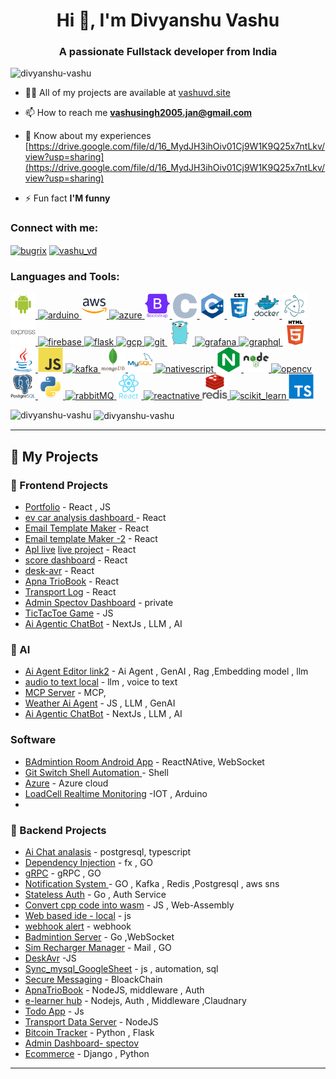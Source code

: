 <h1 align="center">Hi 👋, I'm Divyanshu Vashu</h1>
<h3 align="center">A passionate Fullstack developer from India</h3>

<p align="left"> <img src="https://komarev.com/ghpvc/?username=divyanshu-vashu&label=Profile%20views&color=0e75b6&style=flat" alt="divyanshu-vashu" /> </p>

- 👨‍💻 All of my projects are available at [vashuvd.site](vashuvd.site)

- 📫 How to reach me **vashusingh2005.jan@gmail.com**

- 📄 Know about my experiences [https://drive.google.com/file/d/16_MydJH3ihOiv01Cj9W1K9Q25x7ntLkv/view?usp=sharing](https://drive.google.com/file/d/16_MydJH3ihOiv01Cj9W1K9Q25x7ntLkv/view?usp=sharing)

- ⚡ Fun fact **I'M funny**

<h3 align="left">Connect with me:</h3>
<p align="left">
<a href="https://twitter.com/bugrix" target="blank"><img align="center" src="https://raw.githubusercontent.com/rahuldkjain/github-profile-readme-generator/master/src/images/icons/Social/twitter.svg" alt="bugrix" height="30" width="40" /></a>
<a href="https://instagram.com/vashu_vd" target="blank"><img align="center" src="https://raw.githubusercontent.com/rahuldkjain/github-profile-readme-generator/master/src/images/icons/Social/instagram.svg" alt="vashu_vd" height="30" width="40" /></a>
</p>

<h3 align="left">Languages and Tools:</h3>
<p align="left"> <a href="https://developer.android.com" target="_blank" rel="noreferrer"> <img src="https://raw.githubusercontent.com/devicons/devicon/master/icons/android/android-original-wordmark.svg" alt="android" width="40" height="40"/> </a> <a href="https://www.arduino.cc/" target="_blank" rel="noreferrer"> <img src="https://cdn.worldvectorlogo.com/logos/arduino-1.svg" alt="arduino" width="40" height="40"/> </a> <a href="https://aws.amazon.com" target="_blank" rel="noreferrer"> <img src="https://raw.githubusercontent.com/devicons/devicon/master/icons/amazonwebservices/amazonwebservices-original-wordmark.svg" alt="aws" width="40" height="40"/> </a> <a href="https://azure.microsoft.com/en-in/" target="_blank" rel="noreferrer"> <img src="https://www.vectorlogo.zone/logos/microsoft_azure/microsoft_azure-icon.svg" alt="azure" width="40" height="40"/> </a> <a href="https://getbootstrap.com" target="_blank" rel="noreferrer"> <img src="https://raw.githubusercontent.com/devicons/devicon/master/icons/bootstrap/bootstrap-plain-wordmark.svg" alt="bootstrap" width="40" height="40"/> </a> <a href="https://www.cprogramming.com/" target="_blank" rel="noreferrer"> <img src="https://raw.githubusercontent.com/devicons/devicon/master/icons/c/c-original.svg" alt="c" width="40" height="40"/> </a> <a href="https://www.w3schools.com/cpp/" target="_blank" rel="noreferrer"> <img src="https://raw.githubusercontent.com/devicons/devicon/master/icons/cplusplus/cplusplus-original.svg" alt="cplusplus" width="40" height="40"/> </a> <a href="https://www.w3schools.com/css/" target="_blank" rel="noreferrer"> <img src="https://raw.githubusercontent.com/devicons/devicon/master/icons/css3/css3-original-wordmark.svg" alt="css3" width="40" height="40"/> </a> <a href="https://www.docker.com/" target="_blank" rel="noreferrer"> <img src="https://raw.githubusercontent.com/devicons/devicon/master/icons/docker/docker-original-wordmark.svg" alt="docker" width="40" height="40"/> </a> <a href="https://www.electronjs.org" target="_blank" rel="noreferrer"> <img src="https://raw.githubusercontent.com/devicons/devicon/master/icons/electron/electron-original.svg" alt="electron" width="40" height="40"/> </a> <a href="https://expressjs.com" target="_blank" rel="noreferrer"> <img src="https://raw.githubusercontent.com/devicons/devicon/master/icons/express/express-original-wordmark.svg" alt="express" width="40" height="40"/> </a> <a href="https://firebase.google.com/" target="_blank" rel="noreferrer"> <img src="https://www.vectorlogo.zone/logos/firebase/firebase-icon.svg" alt="firebase" width="40" height="40"/> </a> <a href="https://flask.palletsprojects.com/" target="_blank" rel="noreferrer"> <img src="https://www.vectorlogo.zone/logos/pocoo_flask/pocoo_flask-icon.svg" alt="flask" width="40" height="40"/> </a> <a href="https://cloud.google.com" target="_blank" rel="noreferrer"> <img src="https://www.vectorlogo.zone/logos/google_cloud/google_cloud-icon.svg" alt="gcp" width="40" height="40"/> </a> <a href="https://git-scm.com/" target="_blank" rel="noreferrer"> <img src="https://www.vectorlogo.zone/logos/git-scm/git-scm-icon.svg" alt="git" width="40" height="40"/> </a> <a href="https://golang.org" target="_blank" rel="noreferrer"> <img src="https://raw.githubusercontent.com/devicons/devicon/master/icons/go/go-original.svg" alt="go" width="40" height="40"/> </a> <a href="https://grafana.com" target="_blank" rel="noreferrer"> <img src="https://www.vectorlogo.zone/logos/grafana/grafana-icon.svg" alt="grafana" width="40" height="40"/> </a> <a href="https://graphql.org" target="_blank" rel="noreferrer"> <img src="https://www.vectorlogo.zone/logos/graphql/graphql-icon.svg" alt="graphql" width="40" height="40"/> </a> <a href="https://www.w3.org/html/" target="_blank" rel="noreferrer"> <img src="https://raw.githubusercontent.com/devicons/devicon/master/icons/html5/html5-original-wordmark.svg" alt="html5" width="40" height="40"/> </a> <a href="https://www.java.com" target="_blank" rel="noreferrer"> <img src="https://raw.githubusercontent.com/devicons/devicon/master/icons/java/java-original.svg" alt="java" width="40" height="40"/> </a> <a href="https://developer.mozilla.org/en-US/docs/Web/JavaScript" target="_blank" rel="noreferrer"> <img src="https://raw.githubusercontent.com/devicons/devicon/master/icons/javascript/javascript-original.svg" alt="javascript" width="40" height="40"/> </a> <a href="https://kafka.apache.org/" target="_blank" rel="noreferrer"> <img src="https://www.vectorlogo.zone/logos/apache_kafka/apache_kafka-icon.svg" alt="kafka" width="40" height="40"/> </a> <a href="https://www.mongodb.com/" target="_blank" rel="noreferrer"> <img src="https://raw.githubusercontent.com/devicons/devicon/master/icons/mongodb/mongodb-original-wordmark.svg" alt="mongodb" width="40" height="40"/> </a> <a href="https://www.mysql.com/" target="_blank" rel="noreferrer"> <img src="https://raw.githubusercontent.com/devicons/devicon/master/icons/mysql/mysql-original-wordmark.svg" alt="mysql" width="40" height="40"/> </a> <a href="https://nativescript.org/" target="_blank" rel="noreferrer"> <img src="https://raw.githubusercontent.com/detain/svg-logos/780f25886640cef088af994181646db2f6b1a3f8/svg/nativescript.svg" alt="nativescript" width="40" height="40"/> </a> <a href="https://www.nginx.com" target="_blank" rel="noreferrer"> <img src="https://raw.githubusercontent.com/devicons/devicon/master/icons/nginx/nginx-original.svg" alt="nginx" width="40" height="40"/> </a> <a href="https://nodejs.org" target="_blank" rel="noreferrer"> <img src="https://raw.githubusercontent.com/devicons/devicon/master/icons/nodejs/nodejs-original-wordmark.svg" alt="nodejs" width="40" height="40"/> </a> <a href="https://opencv.org/" target="_blank" rel="noreferrer"> <img src="https://www.vectorlogo.zone/logos/opencv/opencv-icon.svg" alt="opencv" width="40" height="40"/> </a> <a href="https://www.postgresql.org" target="_blank" rel="noreferrer"> <img src="https://raw.githubusercontent.com/devicons/devicon/master/icons/postgresql/postgresql-original-wordmark.svg" alt="postgresql" width="40" height="40"/> </a> <a href="https://www.python.org" target="_blank" rel="noreferrer"> <img src="https://raw.githubusercontent.com/devicons/devicon/master/icons/python/python-original.svg" alt="python" width="40" height="40"/> </a> <a href="https://www.rabbitmq.com" target="_blank" rel="noreferrer"> <img src="https://www.vectorlogo.zone/logos/rabbitmq/rabbitmq-icon.svg" alt="rabbitMQ" width="40" height="40"/> </a> <a href="https://reactjs.org/" target="_blank" rel="noreferrer"> <img src="https://raw.githubusercontent.com/devicons/devicon/master/icons/react/react-original-wordmark.svg" alt="react" width="40" height="40"/> </a> <a href="https://reactnative.dev/" target="_blank" rel="noreferrer"> <img src="https://reactnative.dev/img/header_logo.svg" alt="reactnative" width="40" height="40"/> </a> <a href="https://redis.io" target="_blank" rel="noreferrer"> <img src="https://raw.githubusercontent.com/devicons/devicon/master/icons/redis/redis-original-wordmark.svg" alt="redis" width="40" height="40"/> </a> <a href="https://scikit-learn.org/" target="_blank" rel="noreferrer"> <img src="https://upload.wikimedia.org/wikipedia/commons/0/05/Scikit_learn_logo_small.svg" alt="scikit_learn" width="40" height="40"/> </a> <a href="https://www.typescriptlang.org/" target="_blank" rel="noreferrer"> <img src="https://raw.githubusercontent.com/devicons/devicon/master/icons/typescript/typescript-original.svg" alt="typescript" width="40" height="40"/> </a> </p>

<p><img align="left" src="https://github-readme-stats.vercel.app/api/top-langs?username=divyanshu-vashu&show_icons=true&locale=en&layout=compact" alt="divyanshu-vashu" /></p>

<p>&nbsp;<img align="center" src="https://github-readme-stats.vercel.app/api?username=divyanshu-vashu&show_icons=true&locale=en" alt="divyanshu-vashu" /></p>






---

## 🧰 My Projects

### 🎨 Frontend Projects
-  [Portfolio](https://github.com/divyanshu-vashu/divyanshu.git) - React , JS 
-  [ev car analysis dashboard ](https://github.com/divyanshu-vashu/EV-WASHINGTON-DATA-ANALYSIS-WITH-AI-CHAT.git) - React
-  [Email Template Maker](https://github.com/divyanshu-vashu/sentry-email-dashboard.git) - React
-  [Email template Maker -2](https://github.com/divyanshu-vashu/drag-drop-email-creator.git) - React
-  [Apl live](https://github.com/divyanshu-vashu/apllive.git) [live project](https://apllive.vercel.app/) - React
-  [score dashboard](https://github.com/divyanshu-vashu/Badminton-Score_Web.git) - React
-  [desk-avr](deskavr.vercel.app) - React
-  [Apna TrioBook](apnatriobook.onrender.com/) - React
-  [Transport Log](https://github.com/divyanshu-vashu/sunymedi_front.git) - React
-  [Admin Spectov Dashboard](https://github.com/divyanshu-vashu/admin_spectov_frontend.git) - private
-  [TicTacToe Game](https://github.com/divyanshu-vashu/tictoc-game.git) - JS
-  [Ai Agentic ChatBot](https://github.com/divyanshu-vashu/agentic-chat.ai) - NextJs , LLM , AI

### 🏢 AI
- [Ai Agent Editor ](https://github.com/divyanshu-vashu/vscode-ai-extension.git) [link2](https://github.com/divyanshu-vashu/vi-vs_code-inteligience.git) - Ai Agent , GenAI , Rag ,Embedding model , llm
- [audio to text local](https://github.com/divyanshu-vashu/audio-to-text.git) - llm , voice to text
- [MCP Server](https://github.com/divyanshu-vashu/MCP-SERVER-PG.git) - MCP,
- [Weather Ai Agent](https://github.com/divyanshu-vashu/weather-ai_agent.git) - JS , LLM , GenAI
- [Ai Agentic ChatBot](https://github.com/divyanshu-vashu/agentic-chat.ai) - NextJs , LLM , AI

### Software 
- [BAdmintion Room Android App](https://github.com/divyanshu-vashu/3s-shuttle-stream-score.git) - ReactNAtive, WebSocket
- [Git Switch Shell Automation ](https://github.com/divyanshu-vashu/gitswitch-ssh.git) - Shell
- [Azure](https://github.com/divyanshu-vashu/Exploring-Azure.git) - Azure cloud
- [LoadCell Realtime Monitoring](https://github.com/divyanshu-vashu/Loadcell-iot.git) -IOT , Arduino
- 

### 🔧 Backend Projects
-  [Ai Chat analasis](https://github.com/divyanshu-vashu/EV-WASHINGTON-DATA-ANALYSIS-WITH-AI-CHAT/tree/main/backend) - postgresql, typescript
-  [Dependency Injection](https://github.com/divyanshu-vashu/explore-uber-fx.git) - fx , GO
-  [gRPC](https://github.com/divyanshu-vashu/explore-grpc.git) - gRPC , GO
-  [Notification System ](https://github.com/divyanshu-vashu/notification-system.git) - GO , Kafka , Redis ,Postgresql , aws sns
-  [Stateless Auth](https://github.com/divyanshu-vashu/stateless-auth-go.git) - Go , Auth Service
-  [Convert cpp code into wasm](https://github.com/divyanshu-vashu/web-assembly.git) - JS , Web-Assembly
-  [Web based ide - local](https://github.com/divyanshu-vashu/web-ide.git) - js
-  [webhook alert](https://github.com/divyanshu-vashu/apnaBlog-webhook.git) - webhook
-  [Badmintion Server](https://github.com/divyanshu-vashu/badmintan_ws_server.git) - Go ,WebSocket
-  [Sim Recharger Manager](https://github.com/divyanshu-vashu/sim_render.git) - Mail , GO
-  [DeskAvr](https://github.com/divyanshu-vashu/DeskAVR-backend.git) -JS
-  [Sync_mysql_GoogleSheet](https://github.com/divyanshu-vashu/Sync_mysql_GoogleSheet.git) - js , automation, sql
-  [Secure Messaging](https://github.com/divyanshu-vashu/Fortifying-_Communication-_with_Blockchain_Technology.git) - BloackChain
-  [ApnaTrioBook](https://github.com/divyanshu-vashu/ApnaTrioBook.git) - NodeJS, middleware , Auth
-  [e-learner hub](https://github.com/divyanshu-vashu/videotube.git) - Nodejs, Auth , Middleware ,Claudnary
-  [Todo App](https://github.com/divyanshu-vashu/todo-model-chaiwithcode.git) - Js
-  [Transport Data Server](https://github.com/divyanshu-vashu/sunymedi_backend.git) - NodeJS
-  [Bitcoin Tracker](https://github.com/divyanshu-vashu/TanX.git) - Python , Flask
-  [Admin Dashboard- spectov](https://github.com/divyanshu-vashu/admin_spectov_backend.git)
-  [Ecommerce](https://github.com/divyanshu-vashu/Ecommerce-site-with-Django.git) - Django , Python

---
